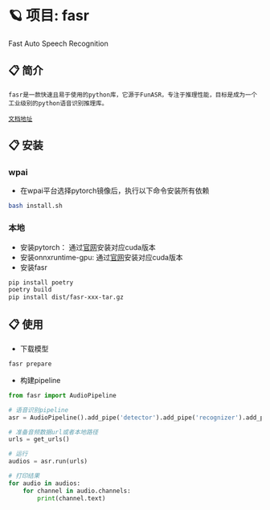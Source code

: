 # 🪐 项目: fasr

Fast Auto Speech Recognition

## 📋 简介

    fasr是一款快速且易于使用的python库，它源于FunASR，专注于推理性能，目标是成为一个工业级别的python语音识别推理库。

[`文档地址`](https://docs.58corp.com/#/space/1830509042628354051?goindex=true)

## 📋 安装

### wpai
- 在wpai平台选择pytorch镜像后，执行以下命令安装所有依赖
```bash
bash install.sh
```

### 本地
- 安装pytorch： 通过[官网](https://pytorch.org/get-started/locally/)安装对应cuda版本
- 安装onnxruntime-gpu: 通过[官网](https://onnxruntime.ai/docs/install/)安装对应cuda版本
- 安装fasr
```bash
pip install poetry
poetry build
pip install dist/fasr-xxx-tar.gz
```



## 📋 使用

- 下载模型
```bash
fasr prepare
```
- 构建pipeline
```python
from fasr import AudioPipeline

# 语音识别pipeline
asr = AudioPipeline().add_pipe('detector').add_pipe('recognizer').add_pipe('sentencizer')

# 准备音频数据url或者本地路径
urls = get_urls()

# 运行
audios = asr.run(urls)

# 打印结果
for audio in audios:
    for channel in audio.channels:
        print(channel.text)

```